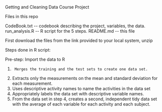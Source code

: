 Getting and Cleaning Data Course Project

Files in this repo

CodeBook.txt -- codebook describing the project, variables, the data.
run_analysis.R -- R script for the  5 steps.
README.md -- this file


 First download the files from the link provided to your local system, unzip

Steps done in R script:

Pre-step: Import the data to R
1.      Merges the training and the test sets to create one data set.
2.	Extracts only the measurements on the mean and standard deviation for each measurement. 
3.	Uses descriptive activity names to name the activities in the data set
4.	Appropriately labels the data set with descriptive variable names. 
5.	From the data set in step 4, creates a second, independent tidy data set with the average of each variable for each activity and each subject.


